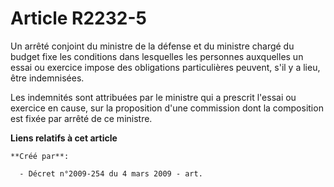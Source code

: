 # Article R2232-5

Un arrêté conjoint du ministre de la défense et du ministre chargé du budget fixe les conditions dans lesquelles les
personnes auxquelles un essai ou exercice impose des obligations particulières peuvent, s'il y a lieu, être indemnisées.

Les indemnités sont attribuées par le ministre qui a prescrit l'essai ou exercice en cause, sur la proposition d'une
commission dont la composition est fixée par arrêté de ce ministre.

**Liens relatifs à cet article**

	**Créé par**:

	  - Décret n°2009-254 du 4 mars 2009 - art.

